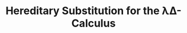 ---
title: "Hereditary Substitution for the λΔ-Calculus"
year: 2014
venue: "Fifth International Workshop on Classical Logic and Computation (CL&C). Affiliated with the joint meeting of the Twenty-Third EACSL Annual Conference on Computer Science Logic (CSL) and the Twenty-Ninth Annual ACM/IEEE Symposium on Logic in Computer Science (LICS). Part of the Vienna Summer of Logic"
slides: includes/talks/2014-CLC.pdf
---